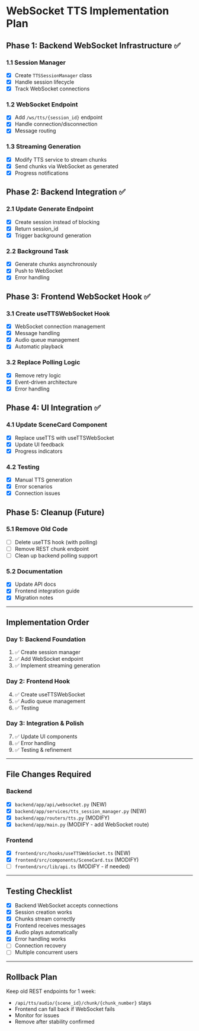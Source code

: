 # WebSocket TTS Implementation Plan

## Phase 1: Backend WebSocket Infrastructure ✅

### 1.1 Session Manager
- [x] Create `TTSSessionManager` class
- [x] Handle session lifecycle
- [x] Track WebSocket connections

### 1.2 WebSocket Endpoint
- [x] Add `/ws/tts/{session_id}` endpoint
- [x] Handle connection/disconnection
- [x] Message routing

### 1.3 Streaming Generation
- [x] Modify TTS service to stream chunks
- [x] Send chunks via WebSocket as generated
- [x] Progress notifications

## Phase 2: Backend Integration ✅

### 2.1 Update Generate Endpoint
- [x] Create session instead of blocking
- [x] Return session_id
- [x] Trigger background generation

### 2.2 Background Task
- [x] Generate chunks asynchronously
- [x] Push to WebSocket
- [x] Error handling

## Phase 3: Frontend WebSocket Hook ✅

### 3.1 Create useTTSWebSocket Hook
- [x] WebSocket connection management
- [x] Message handling
- [x] Audio queue management
- [x] Automatic playback

### 3.2 Replace Polling Logic
- [x] Remove retry logic
- [x] Event-driven architecture
- [x] Error handling

## Phase 4: UI Integration ✅

### 4.1 Update SceneCard Component
- [x] Replace useTTS with useTTSWebSocket
- [x] Update UI feedback
- [x] Progress indicators

### 4.2 Testing
- [x] Manual TTS generation
- [x] Error scenarios
- [x] Connection issues

## Phase 5: Cleanup (Future)

### 5.1 Remove Old Code
- [ ] Delete useTTS hook (with polling)
- [ ] Remove REST chunk endpoint
- [ ] Clean up backend polling support

### 5.2 Documentation
- [x] Update API docs
- [x] Frontend integration guide
- [x] Migration notes

---

## Implementation Order

### Day 1: Backend Foundation
1. ✅ Create session manager
2. ✅ Add WebSocket endpoint
3. ✅ Implement streaming generation

### Day 2: Frontend Hook
4. ✅ Create useTTSWebSocket
5. ✅ Audio queue management
6. ✅ Testing

### Day 3: Integration & Polish
7. ✅ Update UI components
8. ✅ Error handling
9. ✅ Testing & refinement

---

## File Changes Required

### Backend
- [x] `backend/app/api/websocket.py` (NEW)
- [x] `backend/app/services/tts_session_manager.py` (NEW)
- [x] `backend/app/routers/tts.py` (MODIFY)
- [x] `backend/app/main.py` (MODIFY - add WebSocket route)

### Frontend
- [x] `frontend/src/hooks/useTTSWebSocket.ts` (NEW)
- [x] `frontend/src/components/SceneCard.tsx` (MODIFY)
- [ ] `frontend/src/lib/api.ts` (MODIFY - if needed)

---

## Testing Checklist

- [x] Backend WebSocket accepts connections
- [x] Session creation works
- [x] Chunks stream correctly
- [x] Frontend receives messages
- [x] Audio plays automatically
- [x] Error handling works
- [ ] Connection recovery
- [ ] Multiple concurrent users

---

## Rollback Plan

Keep old REST endpoints for 1 week:
- `/api/tts/audio/{scene_id}/chunk/{chunk_number}` stays
- Frontend can fall back if WebSocket fails
- Monitor for issues
- Remove after stability confirmed
